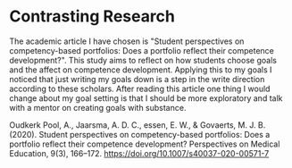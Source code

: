 # Contrasting Research
The academic article I have chosen is "Student perspectives on competency-based portfolios: Does a portfolio reflect their competence development?". This study aims to reflect on how students choose goals and the affect on competence development. Applying this to my goals I noticed that just writing my goals down is a step in the write direction according to these scholars. After reading this article one thing I would change about my goal setting is that I should be more exploratory and talk with a mentor on creating goals with substance. 

Oudkerk Pool, A., Jaarsma, A. D. C., essen, E. W., & Govaerts, M. J. B. (2020).   Student perspectives on competency-based portfolios: Does a portfolio reflect their competence development? Perspectives on Medical Education, 9(3), 166–172. https://doi.org/10.1007/s40037-020-00571-7